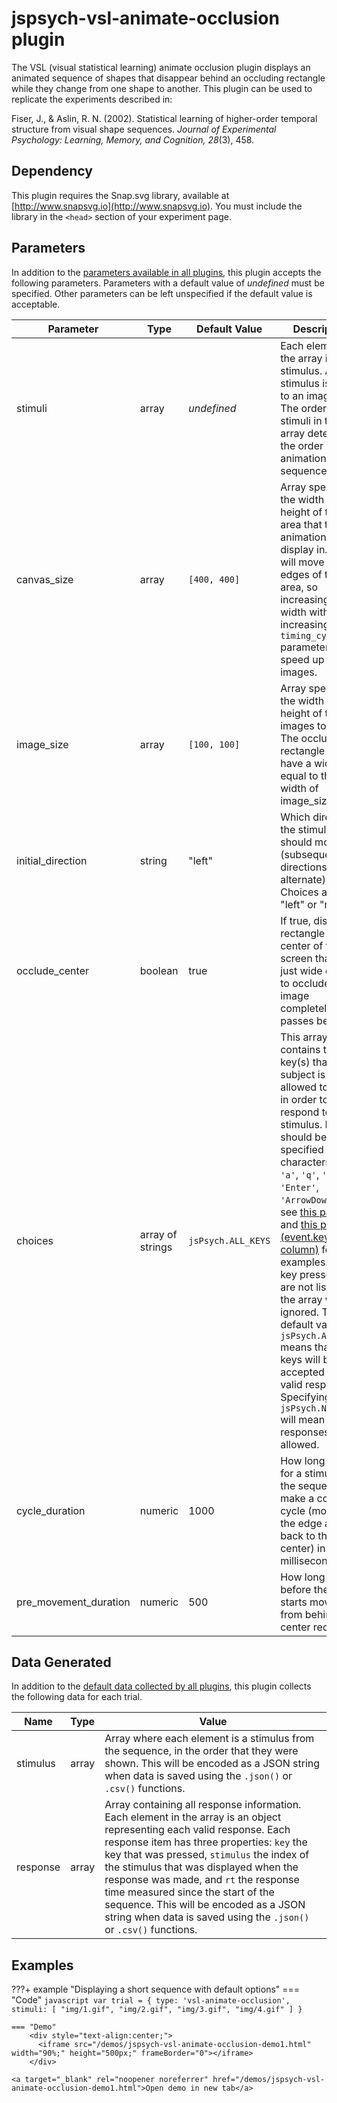 # jspsych-vsl-animate-occlusion plugin

The VSL (visual statistical learning) animate occlusion plugin displays an animated sequence of shapes that disappear behind an occluding rectangle while they change from one shape to another. This plugin can be used to replicate the experiments described in:

Fiser, J., & Aslin, R. N. (2002). Statistical learning of higher-order temporal structure from visual shape sequences. *Journal of Experimental Psychology: Learning, Memory, and Cognition, 28*(3), 458.

## Dependency

This plugin requires the Snap.svg library, available at [http://www.snapsvg.io](http://www.snapsvg.io). You must include the library in the `<head>` section of your experiment page.

## Parameters

In addition to the [parameters available in all plugins](../overview/plugins.md#parameters-available-in-all-plugins), this plugin accepts the following parameters. Parameters with a default value of *undefined* must be specified. Other parameters can be left unspecified if the default value is acceptable.

| Parameter             | Type             | Default Value      | Description                              |
| --------------------- | ---------------- | ------------------ | ---------------------------------------- |
| stimuli               | array            | *undefined*        | Each element of the array is a stimulus. A stimulus is a path to an image file. The order of stimuli in the array determines the order of the animation sequence. |
| canvas_size           | array            | `[400, 400]`       | Array specifying the width and height of the area that the animation will display in. Stimuli will move to the edges of this area, so increasing the width without increasing the `timing_cycle` parameter will speed up the images. |
| image_size            | array            | `[100, 100]`       | Array specifying the width and height of the images to show. The occluding rectangle will have a width equal to the width of image_size. |
| initial_direction     | string           | "left"             | Which direction the stimulus should move first (subsequent directions will alternate). Choices are "left" or "right". |
| occlude_center        | boolean          | true               | If true, display a rectangle in the center of the screen that is just wide enough to occlude the image completely as it passes behind. |
| choices               | array of strings | `jsPsych.ALL_KEYS` | This array contains the key(s) that the subject is allowed to press in order to respond to the stimulus. Keys should be specified as characters (e.g., `'a'`, `'q'`, `' '`, `'Enter'`, `'ArrowDown'`) - see [this page](https://developer.mozilla.org/en-US/docs/Web/API/KeyboardEvent/key/Key_Values) and [this page (event.key column)](https://www.freecodecamp.org/news/javascript-keycode-list-keypress-event-key-codes/) for more examples. Any key presses that are not listed in the array will be ignored. The default value of `jsPsych.ALL_KEYS` means that all keys will be accepted as valid responses. Specifying `jsPsych.NO_KEYS` will mean that no responses are allowed. |
| cycle_duration        | numeric          | 1000               | How long it takes for a stimulus in the sequence to make a complete cycle (move to the edge and back to the center) in milliseconds. |
| pre_movement_duration | numeric          | 500                | How long to wait before the stimuli starts moving from behind the center rectangle. |

## Data Generated

In addition to the [default data collected by all plugins](../overview/plugins.md#data-collected-by-all-plugins), this plugin collects the following data for each trial.

| Name      | Type        | Value                                    |
| --------- | ----------- | ---------------------------------------- |
| stimulus  | array | Array where each element is a stimulus from the sequence, in the order that they were shown. This will be encoded as a JSON string when data is saved using the `.json()` or `.csv()` functions. |
| response | array | Array containing all response information. Each element in the array is an object representing each valid response. Each response item has three properties: `key` the key that was pressed, `stimulus` the index of the stimulus that was displayed when the response was made, and `rt` the response time measured since the start of the sequence. This will be encoded as a JSON string when data is saved using the `.json()` or `.csv()` functions. |

## Examples

???+ example "Displaying a short sequence with default options"
    === "Code"
        ```javascript
        var trial = {
          type: 'vsl-animate-occlusion',
          stimuli: [
            "img/1.gif",
            "img/2.gif",
            "img/3.gif",
            "img/4.gif"
          ]
        }
        ```

    === "Demo"
        <div style="text-align:center;">
          <iframe src="/demos/jspsych-vsl-animate-occlusion-demo1.html" width="90%;" height="500px;" frameBorder="0"></iframe>
        </div>

    <a target="_blank" rel="noopener noreferrer" href="/demos/jspsych-vsl-animate-occlusion-demo1.html">Open demo in new tab</a>
